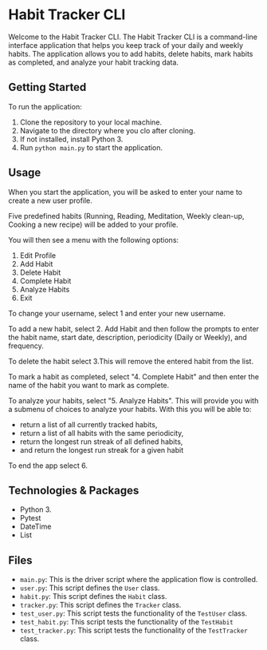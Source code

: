 # Habit Tracker CLI

Welcome to the Habit Tracker CLI. The Habit Tracker CLI is a command-line interface application that helps you keep track of your daily and weekly habits. The application allows you to add habits, delete habits, mark habits as completed, and analyze your habit tracking data. 

## Getting Started

To run the application:

1. Clone the repository to your local machine.
2. Navigate to the directory where you clo after cloning.
3. If not installed, install Python 3.
4. Run `python main.py` to start the application.

## Usage

When you start the application, you will be asked to enter your name to create a new user profile.

Five predefined habits (Running, Reading, Meditation, Weekly clean-up, Cooking a new recipe) will be added to your profile.

You will then see a menu with the following options:

1. Edit Profile
2. Add Habit
3. Delete Habit
4. Complete Habit
5. Analyze Habits
6. Exit

To change your username, select 1 and enter your new username. 

To add a new habit, select 2. Add Habit and then follow the prompts to enter the habit name, start date, description, periodicity (Daily or Weekly), and frequency.

To delete the habit select 3.This will remove the entered habit from the list.

To mark a habit as completed, select "4. Complete Habit" and then enter the name of the habit you want to mark as complete.

To analyze your habits, select "5. Analyze Habits". This will provide you with a submenu of choices to analyze your habits.
With this you will be able to:

- return a list of all currently tracked habits,
- return a list of all habits with the same periodicity,
- return the longest run streak of all defined habits,
- and return the longest run streak for a given habit

To end the app select 6.

## Technologies & Packages

- Python 3.
- Pytest
- DateTime
- List

## Files

- `main.py`: This is the driver script where the application flow is controlled.
- `user.py`: This script defines the `User` class.
- `habit.py`: This script defines the `Habit` class.
- `tracker.py`: This script defines the `Tracker` class. 
- `test_user.py`: This script tests the functionality of the `TestUser` class.
- `test_habit.py`: This script tests the functionality of the `TestHabit`
- `test_tracker.py`: This script tests the functionality of the `TestTracker` class.




